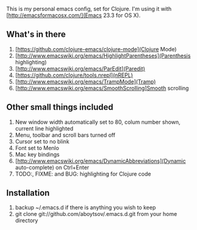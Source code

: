 This is my personal emacs config, set for Clojure. I'm using it with [http://emacsformacosx.com/](Emacs 23.3 for OS X).

## What's in there
1. [https://github.com/clojure-emacs/clojure-mode](Clojure Mode)
2. [http://www.emacswiki.org/emacs/HighlightParentheses](Parenthesis highlighting)
3. [http://www.emacswiki.org/emacs/ParEdit](Paredit)
4. [https://github.com/clojure/tools.nrepl](nREPL)
5. [http://www.emacswiki.org/emacs/TrampMode](Tramp)
6. [http://www.emacswiki.org/emacs/SmoothScrolling]Smooth scrolling

## Other small things included

1. New window width automatically set to 80, colum number shown, current line highlighted
2. Menu, toolbar and scroll bars turned off
3. Cursor set to no blink
4. Font set to Menlo
5. Mac key bindings
6. [http://www.emacswiki.org/emacs/DynamicAbbreviations](Dynamic auto-complete) on Ctrl+Enter
7. TODO:, FIXME: and BUG: highlighting for Clojure code

## Installation
1. backup ~/.emacs.d if there is anything you wish to keep
2. git clone git://github.com/aboytsov/.emacs.d.git from your home directory


